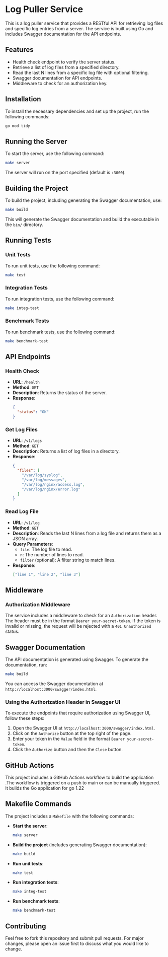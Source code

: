 # Log Puller Service

This is a log puller service that provides a RESTful API for retrieving log files and specific log entries from a server. The service is built using Go and includes Swagger documentation for the API endpoints.

## Features

- Health check endpoint to verify the server status.
- Retrieve a list of log files from a specified directory.
- Read the last N lines from a specific log file with optional filtering.
- Swagger documentation for API endpoints.
- Middleware to check for an authorization key.

## Installation

To install the necessary dependencies and set up the project, run the following commands:

```sh
go mod tidy
```

## Running the Server

To start the server, use the following command:

```sh
make server
```

The server will run on the port specified (default is `:3000`).

## Building the Project

To build the project, including generating the Swagger documentation, use:

```sh
make build
```

This will generate the Swagger documentation and build the executable in the `bin/` directory.

## Running Tests

### Unit Tests

To run unit tests, use the following command:

```sh
make test
```

### Integration Tests

To run integration tests, use the following command:

```sh
make integ-test
```

### Benchmark Tests

To run benchmark tests, use the following command:

```sh
make benchmark-test
```

## API Endpoints

### Health Check

- **URL**: `/health`
- **Method**: `GET`
- **Description**: Returns the status of the server.
- **Response**:
  ```json
  {
    "status": "OK"
  }
  ```

### Get Log Files

- **URL**: `/v1/logs`
- **Method**: `GET`
- **Description**: Returns a list of log files in a directory.
- **Response**:
  ```json
  {
    "files": [
      "/var/log/syslog",
      "/var/log/messages",
      "/var/log/nginx/access.log",
      "/var/log/nginx/error.log"
    ]
  }
  ```

### Read Log File

- **URL**: `/v1/log`
- **Method**: `GET`
- **Description**: Reads the last N lines from a log file and returns them as a JSON array.
- **Query Parameters**:
  - `file`: The log file to read.
  - `n`: The number of lines to read.
  - `filter` (optional): A filter string to match lines.
- **Response**:
  ```json
  ["line 1", "line 2", "line 3"]
  ```

## Middleware

### Authorization Middleware

The service includes a middleware to check for an `Authorization` header. The header must be in the format `Bearer your-secret-token`. If the token is invalid or missing, the request will be rejected with a `401 Unauthorized` status.

## Swagger Documentation

The API documentation is generated using Swagger. To generate the documentation, run:

```sh
make build
```

You can access the Swagger documentation at `http://localhost:3000/swagger/index.html`.

### Using the Authorization Header in Swagger UI

To execute the endpoints that require authorization using Swagger UI, follow these steps:

1. Open the Swagger UI at `http://localhost:3000/swagger/index.html`.
2. Click on the `Authorize` button at the top right of the page.
3. Enter your token in the `Value` field in the format `Bearer your-secret-token`.
4. Click the `Authorize` button and then the `Close` button.

## GitHub Actions

This project includes a GitHub Actions workflow to build the application .The workflow is triggered on a push to main or can be manually triggered. It builds the Go application for go 1.22

## Makefile Commands

The project includes a `Makefile` with the following commands:

- **Start the server**:

  ```sh
  make server
  ```

- **Build the project** (includes generating Swagger documentation):

  ```sh
  make build
  ```

- **Run unit tests**:

  ```sh
  make test
  ```

- **Run integration tests**:

  ```sh
  make integ-test
  ```

- **Run benchmark tests**:
  ```sh
  make benchmark-test
  ```

## Contributing

Feel free to fork this repository and submit pull requests. For major changes, please open an issue first to discuss what you would like to change.
